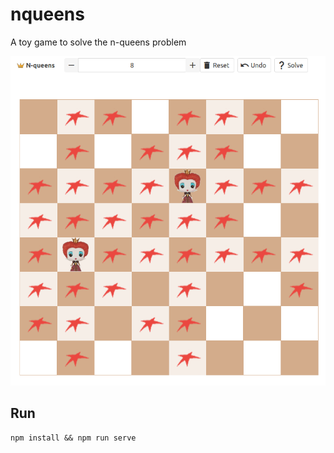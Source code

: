 # nqueens

A toy game to solve the n-queens problem

![nqueens](./doc/nqueens.png)

## Run
```
npm install && npm run serve
